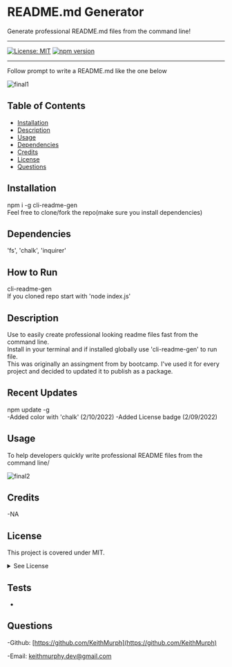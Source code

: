 #  README.md Generator
Generate professional README.md files from the command line!

<hr>

 [![License: MIT](https://img.shields.io/badge/License-MIT-yellow.svg)](https://opensource.org/licenses/MIT) [![npm version](https://badge.fury.io/js/cli-readme-gen.svg)](https://badge.fury.io/js/cli-readme-gen)
<hr>

Follow prompt to write a README.md like the one below

![final1](https://user-images.githubusercontent.com/85463607/153432872-9fc4e4d5-5d01-4458-912e-c1dccce35f51.png)



## Table of Contents
  - [Installation](#installation)
  - [Description](#description)
  - [Usage](#usage)
  - [Dependencies](#dependencies)
  - [Credits](#credits)
  - [License](#license)
  - [Questions](#questions)


  
## Installation
npm i -g cli-readme-gen
<br>
Feel free to clone/fork the repo(make sure you install dependencies)

  ## Dependencies
  'fs', 'chalk', 'inquirer' 

  ## How to Run
cli-readme-gen
<br>
If you cloned repo start with 'node index.js'



## Description
 Use to easily create professional looking readme files fast from the command line.
  <br>
   Install in your terminal and if installed globally use 'cli-readme-gen' to run file.
  <br>
  This was originally an assingment from by bootcamp. I've used it for every project and decided to updated it to publish as a package. 

  ## Recent Updates
 npm update -g 
 <br>
-Added color with 'chalk' (2/10/2022)
-Added License badge (2/09/2022)


## Usage
To help developers quickly write professional README files from the command line/


![final2](https://user-images.githubusercontent.com/85463607/153432908-20f1423f-6812-44b2-a4ae-8f23f055ba63.png)

    

## Credits
  -NA


## License



  This project is covered under MIT.
  <details>
    <summary>
      See License
    </summary> 
  
  ```
  Copyright <2022> <Keith Murphy>
  Permission is hereby granted, free of charge, to any person obtaining a copy of this software and associated documentation files (the "Software"), to deal in the Software without restriction, including without limitation the rights to use, copy, modify, merge, publish, distribute, sublicense, and/or sell copies of the Software, and to permit persons to whom the Software is furnished to do so, subject to the following conditions:
  The above copyright notice and this permission notice shall be included in all copies or substantial portions of the Software.
  
  THE SOFTWARE IS PROVIDED "AS IS", WITHOUT WARRANTY OF ANY KIND, EXPRESS OR IMPLIED, INCLUDING BUT NOT LIMITED TO THE WARRANTIES OF MERCHANTABILITY, FITNESS FOR A PARTICULAR PURPOSE AND NONINFRINGEMENT. IN NO EVENT SHALL THE AUTHORS OR COPYRIGHT HOLDERS BE LIABLE FOR ANY CLAIM, DAMAGES OR OTHER LIABILITY, WHETHER IN AN ACTION OF CONTRACT, TORT OR OTHERWISE, ARISING FROM, OUT OF OR IN CONNECTION WITH THE SOFTWARE OR THE USE OR OTHER DEALINGS IN THE SOFTWARE.
  ```
  </details>
  


## Tests

- 

## Questions

  -Github:
  [https://github.com/KeithMurph](https://github.com/KeithMurph)

  -Email:
  keithmurphy.dev@gmail.com
  
  
